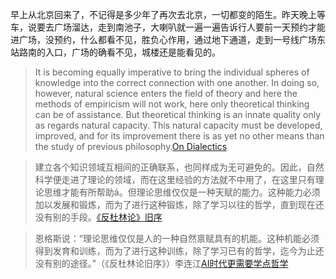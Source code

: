 早上从北京回来了，不记得是多少年了再次去北京，一切都变的陌生。昨天晚上等车，说要去广场溜达，走到南池子，大喇叭就一遍一遍告诉行人要前一天预约才能进广场，没预约，什么都看不见，胜负心作用，通过地下通道，走到一号线广场东站路南的入口，广场的确看不见，城楼还是能看见的。

> It is becoming equally imperative to bring the individual spheres of knowledge into the correct connection with one another. In doing so, however, natural science enters the field of theory and here the methods of empiricism will not work, here only theoretical thinking can be of assistance. But theoretical thinking is an innate quality only as regards natural capacity. This natural capacity must be developed, improved, and for its improvement there is as yet no other means than the study of previous philosophy.[On Dialectics](https://marxists.architexturez.net/archive/marx/works/1878/05/dialectics.htm)

> 建立各个知识领域互相间的正确联系，也同样成为无可避免的。因此，自然科学便走进了理论的领域，而在这里经验的方法就不中用了，在这里只有理论思维才能有所帮助á。但理论思维仅仅是一种天赋的能力。这种能力必须加以发展和锻炼，而为了进行这种锻炼，除了学习以往的哲学，直到现在还没有别的手段。[《反杜林论》旧序](https://www.marxists.org/chinese/engels/marxist.org-chinese-engels-1876a.htm)

> 恩格斯说：“理论思维仅仅是人的一种自然禀赋具有的机能。这种机能必须得到发育和训练，而为了进行这种训练，除了学习已有的哲学，迄今为止还没有别的途径。”（《反杜林论旧序》）李连江[AI时代更需要学点哲学 ](https://mp.weixin.qq.com/s/b-nou5EfJAbpmG1hJD1gow)